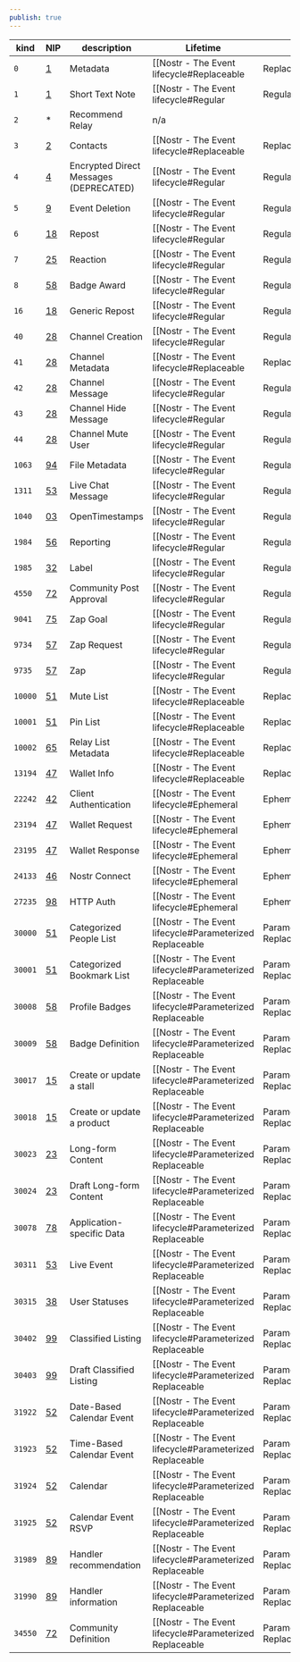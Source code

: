 ```yaml
---
publish: true
---
```



| kind    | NIP                                 | description                            | Lifetime                                                |                             |
| ------- | ----------------------------------- | -------------------------------------- | ------------------------------------------------------- | --------------------------- |
| `0`     | [1](https://nostr-nips.com/nip-01)  | Metadata                               | [[Nostr - The Event lifecycle#Replaceable               | Replaceable]]               |
| `1`     | [1](https://nostr-nips.com/nip-01)  | Short Text Note                        | [[Nostr - The Event lifecycle#Regular                   | Regular]]                   |
| `2`     | *                                   | Recommend Relay                        | n/a                                                     |                             |
| `3`     | [2](https://nostr-nips.com/nip-02)  | Contacts                               | [[Nostr - The Event lifecycle#Replaceable               | Replaceable]]               |
| `4`     | [4](https://nostr-nips.com/nip-04)  | Encrypted Direct Messages (DEPRECATED) | [[Nostr - The Event lifecycle#Regular                   | Regular]]                   |
| `5`     | [9](https://nostr-nips.com/nip-09)  | Event Deletion                         | [[Nostr - The Event lifecycle#Regular                   | Regular]]                   |
| `6`     | [18](https://nostr-nips.com/nip-18) | Repost                                 | [[Nostr - The Event lifecycle#Regular                   | Regular]]                   |
| `7`     | [25](https://nostr-nips.com/nip-25) | Reaction                               | [[Nostr - The Event lifecycle#Regular                   | Regular]]                   |
| `8`     | [58](https://nostr-nips.com/nip-58) | Badge Award                            | [[Nostr - The Event lifecycle#Regular                   | Regular]]                   |
| `16`    | [18](https://nostr-nips.com/nip-18) | Generic Repost                         | [[Nostr - The Event lifecycle#Regular                   | Regular]]                   |
| `40`    | [28](https://nostr-nips.com/nip-28) | Channel Creation                       | [[Nostr - The Event lifecycle#Regular                   | Regular]]                   |
| `41`    | [28](https://nostr-nips.com/nip-28) | Channel Metadata                       | [[Nostr - The Event lifecycle#Replaceable               | Replaceable]]               |
| `42`    | [28](https://nostr-nips.com/nip-28) | Channel Message                        | [[Nostr - The Event lifecycle#Regular                   | Regular]]                   |
| `43`    | [28](https://nostr-nips.com/nip-28) | Channel Hide Message                   | [[Nostr - The Event lifecycle#Regular                   | Regular]]                   |
| `44`    | [28](https://nostr-nips.com/nip-28) | Channel Mute User                      | [[Nostr - The Event lifecycle#Regular                   | Regular]]                   |
| `1063`  | [94](https://nostr-nips.com/nip-94) | File Metadata                          | [[Nostr - The Event lifecycle#Regular                   | Regular]]                   |
| `1311`  | [53](https://nostr-nips.com/nip-53) | Live Chat Message                      | [[Nostr - The Event lifecycle#Regular                   | Regular]]                   |
| `1040`  | [03](https://nostr-nips.com/nip-03) | OpenTimestamps                         | [[Nostr - The Event lifecycle#Regular                   | Regular]]                   |
| `1984`  | [56](https://nostr-nips.com/nip-56) | Reporting                              | [[Nostr - The Event lifecycle#Regular                   | Regular]]                   |
| `1985`  | [32](https://nostr-nips.com/nip-32) | Label                                  | [[Nostr - The Event lifecycle#Regular                   | Regular]]                   |
| `4550`  | [72](https://nostr-nips.com/nip-72) | Community Post Approval                | [[Nostr - The Event lifecycle#Regular                   | Regular]]                   |
| `9041`  | [75](https://nostr-nips.com/nip-75) | Zap Goal                               | [[Nostr - The Event lifecycle#Regular                   | Regular]]                   |
| `9734`  | [57](https://nostr-nips.com/nip-57) | Zap Request                            | [[Nostr - The Event lifecycle#Regular                   | Regular]]                   |
| `9735`  | [57](https://nostr-nips.com/nip-57) | Zap                                    | [[Nostr - The Event lifecycle#Regular                   | Regular]]                   |
| `10000` | [51](https://nostr-nips.com/nip-51) | Mute List                              | [[Nostr - The Event lifecycle#Replaceable               | Replaceable]]               |
| `10001` | [51](https://nostr-nips.com/nip-51) | Pin List                               | [[Nostr - The Event lifecycle#Replaceable               | Replaceable]]               |
| `10002` | [65](https://nostr-nips.com/nip-65) | Relay List Metadata                    | [[Nostr - The Event lifecycle#Replaceable               | Replaceable]]               |
| `13194` | [47](https://nostr-nips.com/nip-47) | Wallet Info                            | [[Nostr - The Event lifecycle#Replaceable               | Replaceable]]               |
| `22242` | [42](https://nostr-nips.com/nip-42) | Client Authentication                  | [[Nostr - The Event lifecycle#Ephemeral                 | Ephemeral]]                 |
| `23194` | [47](https://nostr-nips.com/nip-47) | Wallet Request                         | [[Nostr - The Event lifecycle#Ephemeral                 | Ephemeral]]                 |
| `23195` | [47](https://nostr-nips.com/nip-47) | Wallet Response                        | [[Nostr - The Event lifecycle#Ephemeral                 | Ephemeral]]                 |
| `24133` | [46](https://nostr-nips.com/nip-46) | Nostr Connect                          | [[Nostr - The Event lifecycle#Ephemeral                 | Ephemeral]]                 |
| `27235` | [98](https://nostr-nips.com/nip-98) | HTTP Auth                              | [[Nostr - The Event lifecycle#Ephemeral                 | Ephemeral]]                 |
| `30000` | [51](https://nostr-nips.com/nip-51) | Categorized People List                | [[Nostr - The Event lifecycle#Parameterized Replaceable | Parameterized Replaceable]] |
| `30001` | [51](https://nostr-nips.com/nip-51) | Categorized Bookmark List              | [[Nostr - The Event lifecycle#Parameterized Replaceable | Parameterized Replaceable]] |
| `30008` | [58](https://nostr-nips.com/nip-58) | Profile Badges                         | [[Nostr - The Event lifecycle#Parameterized Replaceable | Parameterized Replaceable]] |
| `30009` | [58](https://nostr-nips.com/nip-58) | Badge Definition                       | [[Nostr - The Event lifecycle#Parameterized Replaceable | Parameterized Replaceable]] |
| `30017` | [15](https://nostr-nips.com/nip-15) | Create or update a stall               | [[Nostr - The Event lifecycle#Parameterized Replaceable | Parameterized Replaceable]] |
| `30018` | [15](https://nostr-nips.com/nip-15) | Create or update a product             | [[Nostr - The Event lifecycle#Parameterized Replaceable | Parameterized Replaceable]] |
| `30023` | [23](https://nostr-nips.com/nip-23) | Long-form Content                      | [[Nostr - The Event lifecycle#Parameterized Replaceable | Parameterized Replaceable]] |
| `30024` | [23](https://nostr-nips.com/nip-23) | Draft Long-form Content                | [[Nostr - The Event lifecycle#Parameterized Replaceable | Parameterized Replaceable]] |
| `30078` | [78](https://nostr-nips.com/nip-78) | Application-specific Data              | [[Nostr - The Event lifecycle#Parameterized Replaceable | Parameterized Replaceable]] |
| `30311` | [53](https://nostr-nips.com/nip-53) | Live Event                             | [[Nostr - The Event lifecycle#Parameterized Replaceable | Parameterized Replaceable]] |
| `30315` | [38](https://nostr-nips.com/nip-38) | User Statuses                          | [[Nostr - The Event lifecycle#Parameterized Replaceable | Parameterized Replaceable]] |
| `30402` | [99](https://nostr-nips.com/nip-99) | Classified Listing                     | [[Nostr - The Event lifecycle#Parameterized Replaceable | Parameterized Replaceable]] |
| `30403` | [99](https://nostr-nips.com/nip-99) | Draft Classified Listing               | [[Nostr - The Event lifecycle#Parameterized Replaceable | Parameterized Replaceable]] |
| `31922` | [52](https://nostr-nips.com/nip-52) | Date-Based Calendar Event              | [[Nostr - The Event lifecycle#Parameterized Replaceable | Parameterized Replaceable]] |
| `31923` | [52](https://nostr-nips.com/nip-52) | Time-Based Calendar Event              | [[Nostr - The Event lifecycle#Parameterized Replaceable | Parameterized Replaceable]] |
| `31924` | [52](https://nostr-nips.com/nip-52) | Calendar                               | [[Nostr - The Event lifecycle#Parameterized Replaceable | Parameterized Replaceable]] |
| `31925` | [52](https://nostr-nips.com/nip-52) | Calendar Event RSVP                    | [[Nostr - The Event lifecycle#Parameterized Replaceable | Parameterized Replaceable]] |
| `31989` | [89](https://nostr-nips.com/nip-89) | Handler recommendation                 | [[Nostr - The Event lifecycle#Parameterized Replaceable | Parameterized Replaceable]] |
| `31990` | [89](https://nostr-nips.com/nip-89) | Handler information                    | [[Nostr - The Event lifecycle#Parameterized Replaceable | Parameterized Replaceable]] |
| `34550` | [72](https://nostr-nips.com/nip-72) | Community Definition                   | [[Nostr - The Event lifecycle#Parameterized Replaceable | Parameterized Replaceable]] |
